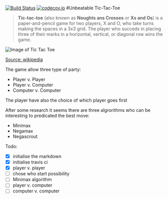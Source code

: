 [![Build Status](https://api.travis-ci.org/fabientownsend/tictactoe.svg?branch=master)](https://travis-ci.org/fabientownsend/tictactoe) 
[![codecov.io](https://codecov.io/github/fabientownsend/tictactoe/coverage.svg?branch=master)](https://codecov.io/github/fabientownsend/tictactoe?branch=master)
#Unbeatable Tic-Tac-Toe

> **Tic-tac-toe** (also known as **Noughts ans Crosses** or **Xs and Os**)
> is a paper-and-pencil game for two players, X and O, who take turns making
> the spaces in a 3x3 grid. The player who succeds in placing three of their
> marks in a horizontal, vertical, or diagonal row wins the game.

![Image of Tic Tac Toe](https://upload.wikimedia.org/wikipedia/commons/thumb/1/1b/Tic-tac-toe-game-1.svg/719px-Tic-tac-toe-game-1.svg.png)

[Source: wikipedia](https://en.wikipedia.org/wiki/Tic-tac-toe)

The game allow three type of party:
- Player v. Player
- Player v. Computer
- Computer v. Computer

The player have also the choice of which player goes first

After some research it seems there are three algrorithms
who can be interesting to predicated the best move:
- Minimax
- Negamax
- Negascrout

Todo:
- [x] initialise the markdown
- [x] initialise travis ci
- [x] player v. player
- [ ] chose who start possibility
- [ ] Minimax algorithm
- [ ] player v. computer
- [ ] computer v. computer
